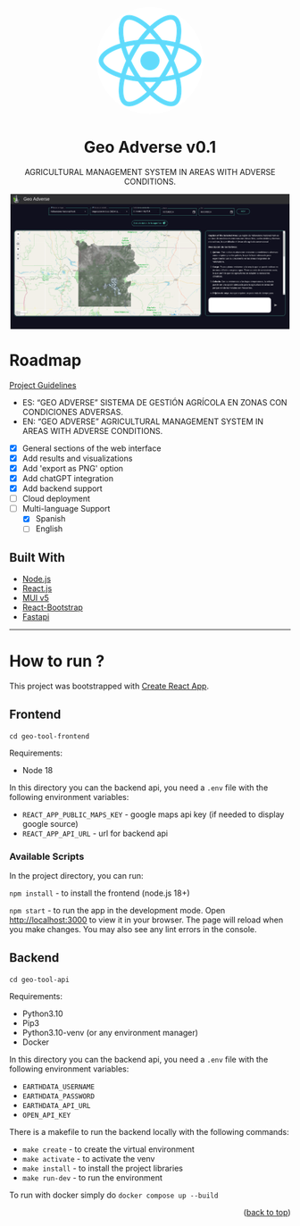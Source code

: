 <div id="top"></div>
<br />
<div align="center">
  <img src="./geo-tool-frontend/public/logo192.png"  style="border-radius: 50%"/>
  <h1 align="center">
  <b>
    Geo Adverse v0.1
  </b>
  </h1>

  <p align="center">AGRICULTURAL MANAGEMENT SYSTEM IN AREAS WITH ADVERSE CONDITIONS.</p>
</div>

<div style="display: flex; justify-content: center;">
<img src="./assets/geoAdverse.png" alt="landing" width="500"></img>
</div>

# Roadmap
  [Project Guidelines](https://docs.google.com/document/d/1a-rDKZboWiFkpIl8g3wewjC4FUXtSlUnzic_YRSvRKk/edit?usp=sharing)
  * ES: “GEO ADVERSE”  SISTEMA DE GESTIÓN AGRÍCOLA EN ZONAS CON CONDICIONES ADVERSAS.
  * EN: “GEO ADVERSE” AGRICULTURAL MANAGEMENT SYSTEM IN AREAS WITH ADVERSE CONDITIONS.

- [x] General sections of the web interface
- [x] Add results and visualizations
- [x] Add 'export as PNG' option
- [x] Add chatGPT integration
- [x] Add backend support
- [ ] Cloud deployment
- [ ] Multi-language Support
    - [x] Spanish
    - [ ] English

## Built With

* [Node.js](https://nodejs.org/en/)
* [React.js](https://reactjs.org/)
* [MUI v5](https://mui.com/)
* [React-Bootstrap](https://react-bootstrap.netlify.app/)
* [Fastapi](https://fastapi.tiangolo.com)

----


# How to run ?

This project was bootstrapped with [Create React App](https://github.com/facebook/create-react-app).

## Frontend

`cd geo-tool-frontend`

Requirements:

* Node 18

In this directory you can the backend api, you need a `.env` file with the following environment variables:

* `REACT_APP_PUBLIC_MAPS_KEY` - google maps api key (if needed to display google source)
* `REACT_APP_API_URL` - url for backend api

### Available Scripts

In the project directory, you can run:

`npm install` - to install the frontend (node.js 18+)

 `npm start` - to run the app in the development mode. Open [http://localhost:3000](http://localhost:3000) to view it in your browser.
The page will reload when you make changes. You may also see any lint errors in the console.

## Backend

`cd geo-tool-api`

Requirements:

* Python3.10
* Pip3
* Python3.10-venv (or any environment manager)
* Docker

In this directory you can the backend api, you need a `.env` file with the following environment variables:

* `EARTHDATA_USERNAME`
* `EARTHDATA_PASSWORD`
* `EARTHDATA_API_URL`
* `OPEN_API_KEY`

There is a makefile to run the backend locally with the following commands:

* `make create` - to create the virtual environment
* `make activate` - to activate the venv
* `make install` - to install the project libraries
* `make run-dev` - to run the environment

To run with docker simply do `docker compose up --build`

<p align="right">(<a href="#top">back to top</a>)</p>
